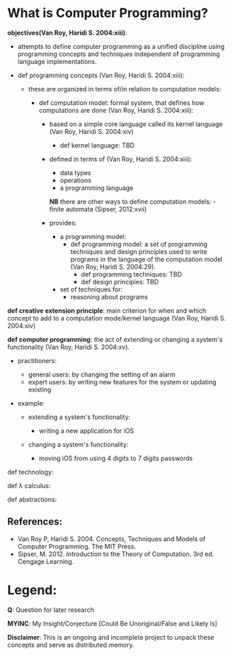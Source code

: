 # What is Computer Programming?

**objectives(Van Roy, Haridi S. 2004:xiii)**:

- attempts to define computer programming as a unified discipline using programming concepts and techniques independent of programming language implementations.

- def programming concepts (Van Roy, Haridi S. 2004:xiii):

  - these are organized in terms of/in relation to computation models:

    - def computation model: formal system, that defines how computations are done (Van Roy, Haridi S. 2004:xiii):

      - based on a simple core language called its kernel language (Van Roy, Haridi S. 2004:xiv)

        - def kernel language: TBD

      - defined in terms of (Van Roy, Haridi S. 2004:xiii):

        - data types
        - operations
        - a programming language

        **NB** there are other ways to define computation models: - finite automata (Sipser, 2012:xvii)

      - provides:
        - a programming model:
          - def programming model: a set of programming techniques and design principles
            used to write programs
            in the language of the computation model (Van Roy, Haridi S. 2004:29).
            - def programming techniques: TBD
            - def design principles: TBD
        - set of techniques for:
          - reasoning about programs

**def creative extension principle**: main criterion for when and which concept to add to a computation mode/kernel language (Van Roy, Haridi S. 2004:xiv)

**def computer programming**: the act of extending or
changing a system's functionality (Van Roy, Haridi S. 2004:xv).

  - practitioners:

    - general users: by changing the setting of an alarm
    - expert users: by writing new features for the system or updating existing

  - example:

    - extending a system's functionality:

      - writing a new application for iOS

    - changing a system's functionality:
      - moving iOS from using 4 digits to 7 digits passwords

def technology:

def λ calculus:

def abstractions:

## References:
  - Van Roy P, Haridi S. 2004. Concepts, Techniques and Models of Computer Programming. The MIT Press.
  - Sipser, M. 2012. Introduction to the Theory of Computation. 3rd ed. Cengage Learning.

# Legend:

**Q**: Question for later research

**MYINC**: My Insight/Conjecture [Could Be Unoriginal/False and Likely Is]

**Disclaimer**: This is an ongoing and incomplete project to unpack these concepts and serve as distributed memory.

